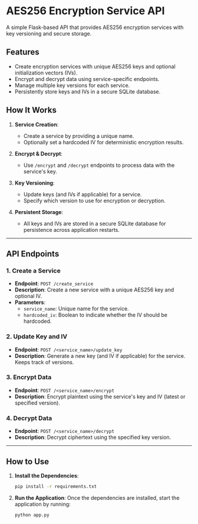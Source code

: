 # AES256 Encryption Service API

A simple Flask-based API that provides AES256 encryption services with key versioning and secure storage.

## Features

- Create encryption services with unique AES256 keys and optional initialization vectors (IVs).
- Encrypt and decrypt data using service-specific endpoints.
- Manage multiple key versions for each service.
- Persistently store keys and IVs in a secure SQLite database.

## How It Works

1. **Service Creation**:
   - Create a service by providing a unique name.
   - Optionally set a hardcoded IV for deterministic encryption results.

2. **Encrypt & Decrypt**:
   - Use `/encrypt` and `/decrypt` endpoints to process data with the service's key.

3. **Key Versioning**:
   - Update keys (and IVs if applicable) for a service.
   - Specify which version to use for encryption or decryption.

4. **Persistent Storage**:
   - All keys and IVs are stored in a secure SQLite database for persistence across application restarts.

---

## API Endpoints

### 1. Create a Service
- **Endpoint**: `POST /create_service`
- **Description**: Create a new service with a unique AES256 key and optional IV.
- **Parameters**:
  - `service_name`: Unique name for the service.
  - `hardcoded_iv`: Boolean to indicate whether the IV should be hardcoded.

### 2. Update Key and IV
- **Endpoint**: `POST /<service_name>/update_key`
- **Description**: Generate a new key (and IV if applicable) for the service. Keeps track of versions.

### 3. Encrypt Data
- **Endpoint**: `POST /<service_name>/encrypt`
- **Description**: Encrypt plaintext using the service's key and IV (latest or specified version).

### 4. Decrypt Data
- **Endpoint**: `POST /<service_name>/decrypt`
- **Description**: Decrypt ciphertext using the specified key version.

---

## How to Use

1. **Install the Dependencies**:
   ```bash
   pip install -r requirements.txt

2. **Run the Application**:
   Once the dependencies are installed, start the application by running:
   ```bash
   python app.py
